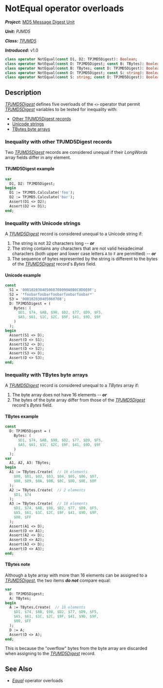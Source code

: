 # NotEqual operator overloads

***Project:*** [MD5 Message Digest Unit](../API.md)

***Unit:*** _PJMD5_

***Class:*** [_TPJMD5_](./TPJMD5.md)

***Introduced:*** v1.0

```pascal
class operator NotEqual(const D1, D2: TPJMD5Digest): Boolean;
class operator NotEqual(const D: TPJMD5Digest; const B: TBytes): Boolean;
class operator NotEqual(const B: TBytes; const D: TPJMD5Digest): Boolean;
class operator NotEqual(const D: TPJMD5Digest; const S: string): Boolean;
class operator NotEqual(const S: string; const D: TPJMD5Digest): Boolean;
```

## Description

[_TPJMD5Digest_](./TPJMD5Digest.md) defines five overloads of the `<>` operator that permit [_TPJMD5Digest_](./TPJMD5Digest.md) variables to be tested for inequality with:

* [Other TPJMD5Digest records](#inequality-with-other-tpjmd5digest-records)
* [Unicode strings](#inequality-with-unicode-strings)
* [TBytes byte arrays](#inequality-with-tbytes-byte-arrays)

### Inequality with other TPJMD5Digest records

Two [_TPJMD5Digest_](./TPJMD5Digest.md) records are considered unequal if their _LongWords_ array fields differ in any element.

#### TPJMD5Digest example

```pascal
var
  D1, D2: TPJMD5Digest;
begin
  D1 := TPJMD5.Calculate('foo');
  D2 := TPJMD5.Calculate('bar');
  Assert(D1 <> D2);
  Assert(D2 <> D1);
end;
```

### Inequality with Unicode strings

A [_TPJMD5Digest_](./TPJMD5Digest.md) record is considered unequal to a Unicode string if:

1. The string is not 32 characters long -- ***or***
2. The string contains any characters that are not valid hexadecimal characters (both upper and lower case letters `A` to `F` are permitted) -- ***or***
3. The sequence of bytes represented by the string is different to the bytes of the [_TPJMD5Digest_](./TPJMD5Digest.md) record's _Bytes_ field.

#### Unicode example

```pascal
const
  S1 = '000102030405060708090A0B0C0D0E0F';
  S2 = '*foobarfoobarfoobarfoobarfoobar*'
  S3 = '000102030405060708';
  D: TPJMD5Digest = (
    Bytes: (
      $D1, $74, $AB, $98, $D2, $77, $D9, $F5,
      $A5, $61, $1C, $2C, $9F, $41, $9D, $9F
    )
  );
begin
  Assert(S1 <> D);
  Assert(D <> S1);
  Assert(S2 <> D);
  Assert(D <> S2);
  Assert(S3 <> D);
  Assert(D <> S3);
end;
```

### Inequality with TBytes byte arrays

A [_TPJMD5Digest_](./TPJMD5Digest.md) record is considered unequal to a _TBytes_ array if:

1. The byte array does not have 16 elements -- ***or***
2. The bytes of the byte array differ from those of the [_TPJMD5Digest_](./TPJMD5Digest.md) record's _Bytes_ field.

#### TBytes example

```pascal
const
  D: TPJMD5Digest = (
    Bytes: (
      $D1, $74, $AB, $98, $D2, $77, $D9, $F5,
      $A5, $61, $1C, $2C, $9F, $41, $9D, $9F
    )
  );
var
  A1, A2, A3: TBytes;
begin
  A1 := TBytes.Create(  // 16 elements
    $00, $01, $02, $03, $04, $05, $06, $07,
    $08, $09, $0A, $0B, $0C, $0D, $0E, $0F
  );
  A2 := TBytes.Create(  // 2 elements
    $D1, $74
  );
  A3 := TBytes.Create(  // 18 elements
    $D1, $74, $AB, $98, $D2, $77, $D9, $F5,
    $A5, $61, $1C, $2C, $9F, $41, $9D, $9F,
    $00, $FF
  );
  Assert(A1 <> D);
  Assert(D <> A1);
  Assert(A2 <> D);
  Assert(D <> A2);
  Assert(A3 <> D);
  Assert(D <> A3);
end;
```

#### TBytes note

Although a byte array with more than 16 elements can be assigned to a [_TPJMD5Digest_](./TPJMD5Digest.md), the two items ***do not*** compare equal:

```pascal
var
  D: TPJMD5Digest;
  A: TBytes;
begin
  A := TBytes.Create(  // 18 elements
    $D1, $74, $AB, $98, $D2, $77, $D9, $F5,
    $A5, $61, $1C, $2C, $9F, $41, $9D, $9F,
    $00, $FF
  );
  D := A;
  Assert(D <> A);
end;
```

This is because the "overflow" bytes from the byte array are discarded when assigning to the [_TPJMD5Digest_](./TPJMD5Digest.md) record.

## See Also

* [_Equal_](TPJMD5Digest-Equal.md) operator overloads
